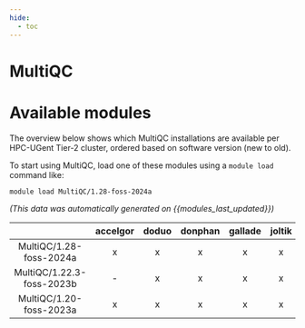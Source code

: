 ```yaml
---
hide:
  - toc
---
```


MultiQC
=======

# Available modules


The overview below shows which MultiQC installations are available per HPC-UGent Tier-2 cluster, ordered based on software version (new to old).

To start using MultiQC, load one of these modules using a `module load` command like:

```shell
module load MultiQC/1.28-foss-2024a
```

*(This data was automatically generated on {{modules_last_updated}})*

| |accelgor|doduo|donphan|gallade|joltik|litleo|shinx|
| :---: | :---: | :---: | :---: | :---: | :---: | :---: | :---: |
|MultiQC/1.28-foss-2024a|x|x|x|x|x|x|x|
|MultiQC/1.22.3-foss-2023b|-|x|x|x|x|x|x|
|MultiQC/1.20-foss-2023a|x|x|x|x|x|x|x|
